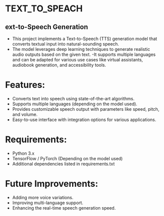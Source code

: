 # TEXT_TO_SPEACH
 ## ext-to-Speech Generation
- This project implements a Text-to-Speech (TTS) generation model that converts textual input into natural-sounding speech. 
- The model leverages deep learning techniques to generate realistic audio outputs based on the given text.
-It supports multiple languages and can be adapted for various use cases like virtual assistants, audiobook generation, and accessibility tools.

# Features:
- Converts text into speech using state-of-the-art algorithms.
- Supports multiple languages (depending on the model used).
- Provides customizable speech output with parameters like speed, pitch, and volume.
- Easy-to-use interface with integration options for various applications.
 # Requirements:
- Python 3.x
- TensorFlow / PyTorch (Depending on the model used)
- Additional dependencies listed in requirements.txt
# Future Improvements:
- Adding more voice variations.
- Improving multi-language support.
- Enhancing the real-time speech generation speed.

